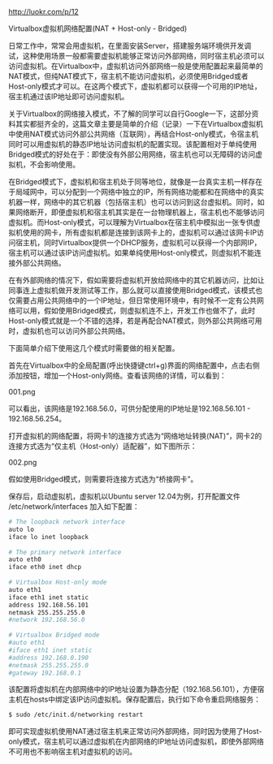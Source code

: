 http://luokr.com/p/12

Virtualbox虚拟机网络配置(NAT + Host-only - Bridged)

日常工作中，常常会用虚拟机，在里面安装Server，搭建服务端环境供开发调试，这种使用场景一般都需要虚拟机能够正常访问外部网络，同时宿主机必须可以访问虚拟机。在Virtualbox中，虚拟机访问外部网络一般是使用配置起来最简单的NAT模式，但纯NAT模式下，宿主机不能访问虚拟机，必须使用Bridged或者Host-only模式才可以。在这两个模式下，虚拟机都可以获得一个可用的IP地址，宿主机通过该IP地址即可访问虚拟机。

关于Virtualbox的网络接入模式，不了解的同学可以自行Google一下，这部分资料其实都挺齐全的，这篇文章主要是简单的介绍（记录）一下在Virtualbox虚拟机中使用NAT模式访问外部公共网络（互联网），再结合Host-only模式，令宿主机同时可以用虚拟机的静态IP地址访问虚拟机的配置实现。该配置相对于单纯使用Bridged模式的好处在于：即使没有外部公用网络，宿主机也可以无障碍的访问虚拟机，不会影响使用。

在Bridged模式下，虚拟机和宿主机处于同等地位，就像是一台真实主机一样存在于局域网中，可以分配到一个网络中独立的IP，所有网络功能都和在网络中的真实机器一样，网络中的其它机器（包括宿主机）也可以访问到这台虚拟机。同时，如果网络断开，即便虚拟机和宿主机其实是在一台物理机器上，宿主机也不能够访问虚拟机。而Host-only模式，可以理解为Virtualbox在宿主机中模拟出一张专供虚拟机使用的网卡，所有虚拟机都是连接到该网卡上的，虚拟机可以通过该网卡IP访问宿主机，同时Virtualbox提供一个DHCP服务，虚拟机可以获得一个内部网IP，宿主机可以通过该IP访问虚拟机。如果单纯使用Host-only模式，则虚拟机不能连接外部公共网络。

在有外部网络的情况下，假如需要将虚拟机开放给网络中的其它机器访问，比如让同事连上虚拟机做开发测试等工作，那么就可以直接使用Bridged模式，该模式也仅需要占用公共网络中的一个IP地址，但日常使用环境中，有时候不一定有公共网络可以用，假如使用Bridged模式，则虚拟机连不上，开发工作也做不了，此时Host-only模式就是一个不错的选择，若是再配合NAT模式，则外部公共网络可用时，虚拟机也可以访问外部公共网络。

下面简单介绍下使用这几个模式时需要做的相关配置。

首先在Virtualbox中的全局配置(呼出快捷键ctrl+g)界面的网络配置中，点击右侧添加按钮，增加一个Host-only网络。查看该网络的详情，可以看到：

001.png

可以看出，该网络是192.168.56.0，可供分配使用的IP地址是192.168.56.101 - 192.168.56.254。

打开虚拟机的网络配置，将网卡1的连接方式选为“网络地址转换(NAT)”，网卡2的连接方式选为“仅主机（Host-only）适配器”，如下图所示：

002.png

假如使用Bridged模式，则需要将连接方式选为“桥接网卡”。

保存后，启动虚拟机，虚拟机以Ubuntu server 12.04为例，打开配置文件 /etc/network/interfaces 加入如下配置：
``` bash
# The loopback network interface 
auto lo 
iface lo inet loopback 
 
# The primary network interface 
auto eth0 
iface eth0 inet dhcp 
 
# Virtualbox Host-only mode
auto eth1 
iface eth1 inet static 
address 192.168.56.101
netmask 255.255.255.0 
#network 192.168.56.0 
 
# Virtualbox Bridged mode
#auto eth1
#iface eth1 inet static 
#address 192.168.0.190 
#netmask 255.255.255.0 
#gateway 192.168.0.1 
```
该配置将虚拟机在内部网络中的IP地址设置为静态分配（192.168.56.101），方便宿主机在hosts中绑定该IP访问虚拟机。保存配置后，执行如下命令重启网络服务：
```bash
$ sudo /etc/init.d/networking restart
```
即可实现虚拟机使用NAT通过宿主机来正常访问外部网络，同时因为使用了Host-only模式，宿主机可以通过虚拟机在内部网络的IP地址访问虚拟机，即使外部网络不可用也不影响宿主机对虚拟机的访问。